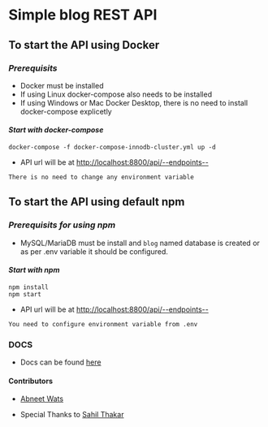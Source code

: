 # Simple blog REST API

## **To start the API using Docker**

### *Prerequisits*

* Docker must be installed
* If using Linux docker-compose also needs to be installed
* If using Windows or Mac Docker Desktop, there is no need to install docker-compose explicetly

#### *Start with docker-compose*

    docker-compose -f docker-compose-innodb-cluster.yml up -d

* API url will be at [http://localhost:8800/api/--endpoints--](http://localhost:8800/api/)

`There is no need to change any environment variable`

## **To start the API using default npm**

### *Prerequisits for using npm*

* MySQL/MariaDB must be install and `blog` named database is created or as per .env variable it should be configured.

#### *Start with npm*

    npm install
    npm start

* API url will be at [http://localhost:8800/api/--endpoints--](http://localhost:8800/api/)

`You need to configure environment variable from .env`

### **DOCS**

* Docs can be found [here](https://documenter.getpostman.com/view/10258403/TzCP8nZ8
)

#### Contributors

* [Abneet Wats](www.linkedin.com/in/abneetwats
)

* Special Thanks to [Sahil Thakar](https://www.linkedin.com/in/sahil-thakar-b6464b136/)
